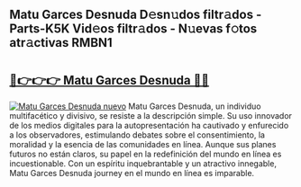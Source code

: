 ## Matu Garces Desnuda D𝚎sn𝚞dos filtr𝚊dos - Parts-K5K Vid𝚎os filtr𝚊dos - N𝚞evas f𝚘tos atr𝚊ctivas RMBN1

# <h2><a href="http://mb9koy.tromn.icu/?c=Matu+Garces+Desnuda">🔗👉👉👉 Matu Garces Desnuda 🔗🔗</a></h2>

[![Matu Garces Desnuda nuevo](https://i.imgur.com/pEAQMta.gif)](http://mb9koy.tromn.icu/?c=Matu+Garces+Desnuda)
Matu Garces Desnuda, un individuo multifacético y divisivo, se resiste a la descripción simple. Su uso innovador de los medios digitales para la autopresentación ha cautivado y enfurecido a los observadores, estimulando debates sobre el consentimiento, la moralidad y la esencia de las comunidades en línea. Aunque sus planes futuros no están claros, su papel en la redefinición del mundo en línea es incuestionable. Con un espíritu inquebrantable y un atractivo innegable, Matu Garces Desnuda journey en el mundo en línea es imparable.
